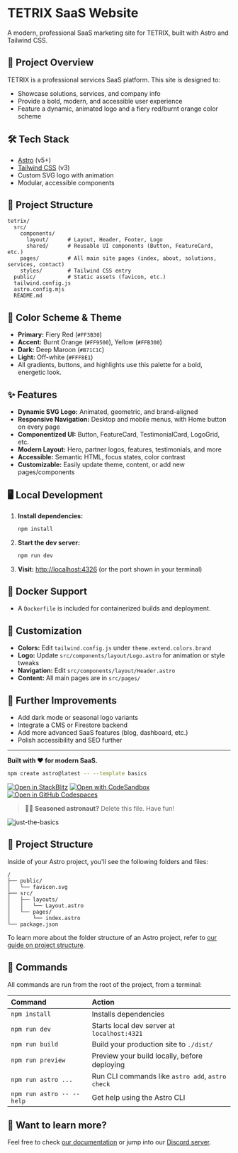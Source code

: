# TETRIX SaaS Website

A modern, professional SaaS marketing site for TETRIX, built with Astro and Tailwind CSS.

## 🚀 Project Overview
TETRIX is a professional services SaaS platform. This site is designed to:
- Showcase solutions, services, and company info
- Provide a bold, modern, and accessible user experience
- Feature a dynamic, animated logo and a fiery red/burnt orange color scheme

## 🛠️ Tech Stack
- [Astro](https://astro.build/) (v5+)
- [Tailwind CSS](https://tailwindcss.com/) (v3)
- Custom SVG logo with animation
- Modular, accessible components

## 📁 Project Structure
```
tetrix/
  src/
    components/
      layout/      # Layout, Header, Footer, Logo
      shared/      # Reusable UI components (Button, FeatureCard, etc.)
    pages/         # All main site pages (index, about, solutions, services, contact)
    styles/        # Tailwind CSS entry
  public/          # Static assets (favicon, etc.)
  tailwind.config.js
  astro.config.mjs
  README.md
```

## 🎨 Color Scheme & Theme
- **Primary:** Fiery Red (`#FF3B30`)
- **Accent:** Burnt Orange (`#FF9500`), Yellow (`#FFB300`)
- **Dark:** Deep Maroon (`#B71C1C`)
- **Light:** Off-white (`#FFF8E1`)
- All gradients, buttons, and highlights use this palette for a bold, energetic look.

## ✨ Features
- **Dynamic SVG Logo:** Animated, geometric, and brand-aligned
- **Responsive Navigation:** Desktop and mobile menus, with Home button on every page
- **Componentized UI:** Button, FeatureCard, TestimonialCard, LogoGrid, etc.
- **Modern Layout:** Hero, partner logos, features, testimonials, and more
- **Accessible:** Semantic HTML, focus states, color contrast
- **Customizable:** Easily update theme, content, or add new pages/components

## 🖥️ Local Development
1. **Install dependencies:**
   ```bash
   npm install
   ```
2. **Start the dev server:**
   ```bash
   npm run dev
   ```
3. **Visit:** [http://localhost:4326](http://localhost:4326) (or the port shown in your terminal)

## 🐳 Docker Support
- A `Dockerfile` is included for containerized builds and deployment.

## 🧩 Customization
- **Colors:** Edit `tailwind.config.js` under `theme.extend.colors.brand`
- **Logo:** Update `src/components/layout/Logo.astro` for animation or style tweaks
- **Navigation:** Edit `src/components/layout/Header.astro`
- **Content:** All main pages are in `src/pages/`

## 📝 Further Improvements
- Add dark mode or seasonal logo variants
- Integrate a CMS or Firestore backend
- Add more advanced SaaS features (blog, dashboard, etc.)
- Polish accessibility and SEO further

---

**Built with ❤️ for modern SaaS.**

```sh
npm create astro@latest -- --template basics
```

[![Open in StackBlitz](https://developer.stackblitz.com/img/open_in_stackblitz.svg)](https://stackblitz.com/github/withastro/astro/tree/latest/examples/basics)
[![Open with CodeSandbox](https://assets.codesandbox.io/github/button-edit-lime.svg)](https://codesandbox.io/p/sandbox/github/withastro/astro/tree/latest/examples/basics)
[![Open in GitHub Codespaces](https://github.com/codespaces/badge.svg)](https://codespaces.new/withastro/astro?devcontainer_path=.devcontainer/basics/devcontainer.json)

> 🧑‍🚀 **Seasoned astronaut?** Delete this file. Have fun!

![just-the-basics](https://github.com/withastro/astro/assets/2244813/a0a5533c-a856-4198-8470-2d67b1d7c554)

## 🚀 Project Structure

Inside of your Astro project, you'll see the following folders and files:

```text
/
├── public/
│   └── favicon.svg
├── src/
│   ├── layouts/
│   │   └── Layout.astro
│   └── pages/
│       └── index.astro
└── package.json
```

To learn more about the folder structure of an Astro project, refer to [our guide on project structure](https://docs.astro.build/en/basics/project-structure/).

## 🧞 Commands

All commands are run from the root of the project, from a terminal:

| Command                   | Action                                           |
| :------------------------ | :----------------------------------------------- |
| `npm install`             | Installs dependencies                            |
| `npm run dev`             | Starts local dev server at `localhost:4321`      |
| `npm run build`           | Build your production site to `./dist/`          |
| `npm run preview`         | Preview your build locally, before deploying     |
| `npm run astro ...`       | Run CLI commands like `astro add`, `astro check` |
| `npm run astro -- --help` | Get help using the Astro CLI                     |

## 👀 Want to learn more?

Feel free to check [our documentation](https://docs.astro.build) or jump into our [Discord server](https://astro.build/chat).
